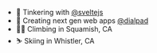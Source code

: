 * :wrench: Tinkering with [@sveltejs](https://github.com/sveltejs)
* :rocket: Creating next gen web apps [@dialpad](https://www.dialpad.com/)
* :man_cartwheeling: Climbing in Squamish, CA
* :skier: Skiing in Whistler, CA
